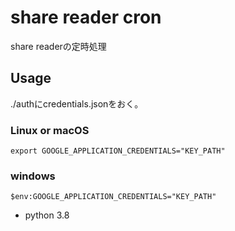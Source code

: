 # share reader cron
share readerの定時処理
  
## Usage
./authにcredentials.jsonをおく。  

### Linux or macOS
```
export GOOGLE_APPLICATION_CREDENTIALS="KEY_PATH"
```

### windows
```
$env:GOOGLE_APPLICATION_CREDENTIALS="KEY_PATH"
```

- python 3.8